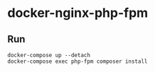 # docker-nginx-php-fpm

## Run

```
docker-compose up --detach
docker-compose exec php-fpm composer install
```
